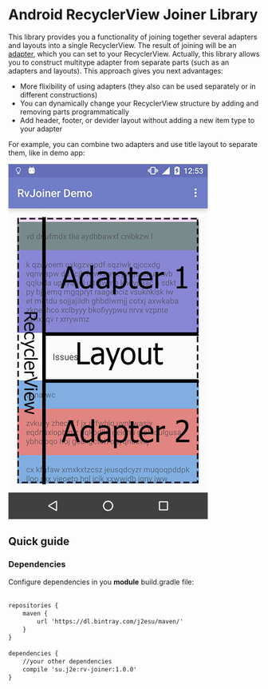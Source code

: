 # Android RecyclerView Joiner Library

This library provides you a functionality of joining together several adapters and layouts into a single RecyclerView. The result of joining will be an [adapter](http://developer.android.com/intl/ru/reference/android/support/v7/widget/RecyclerView.Adapter.html), which you can set to your RecyclerView. Actually, this library allows you to construct multitype adapter from separate parts (such as an adapters and layouts). This approach gives you next advantages:
* More flixibility of using adapters (they also can be used separately or in different constructions)
* You can dynamically change your RecyclerView structure by adding and removing parts programmatically
* Add header, footer, or devider layout without adding a new item type to your adapter

For example, you can combine two adapters and use title layout to separate them, like in demo app:

![Example screenshot](img/readme-1.jpg)

## Quick guide

### Dependencies

Configure dependencies in you <b>module</b> build.gradle file:

<pre><code>
repositories {
    maven {
        url 'https://dl.bintray.com/j2esu/maven/'
    }
}

dependencies {
    //your other dependencies
    compile 'su.j2e:rv-joiner:1.0.0'
}
</code></pre>
